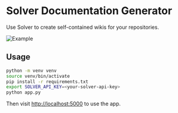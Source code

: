 # Solver Documentation Generator

Use Solver to create self-contained wikis for your repositories.

![Example](static/images/example.png)

## Usage

```bash
python -m venv venv
source venv/bin/activate
pip install -r requirements.txt
export SOLVER_API_KEY=<your-solver-api-key>
python app.py
```

Then visit [http://localhost:5000](http://localhost:5000) to use the app.

